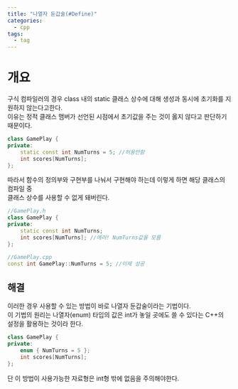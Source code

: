 ```yaml
---
title: "나열자 둔갑술(#Define)"
categories:
  - cpp
tags:
  - tag
---
```


# 개요
구식 컴파일러의 경우 class 내의 static 클래스 상수에 대해 생성과 동시에 초기화를 지원하지 않는다고한다.<br>
이유는 정적 클래스 맴버가 선언된 시점에서 초기값을 주는 것이 옳지 않다고 판단하기 때문이다.
```cpp
class GamePlay {
private:
	static const int NumTurns = 5; //허용안함
	int scores[NumTurns];
};
```

따라서 함수의 정의부와 구현부를 나눠서 구현해야 하는데 이렇게 하면 해당 클래스의 컴파일 중<br>
클래스 상수를 사용할 수 없게 돼버린다.
```cpp
//GamePlay.h
class GamePlay {
private:
	static const int NumTurns;
	int scores[NumTurns]; //에러! NumTurns값을 모름
};

//GamePlay.cpp
const int GamePlay::NumTurns = 5; //이제 성공
```

## 해결
이러한 경우 사용할 수 있는 방법이 바로 나열자 둔갑술이라는 기법이다.<br>
이 기법의 원리는 나열자(enum) 타입의 값은 int가 놓일 곳에도 쓸 수 있다는 C++의<br>
설정을 활용하는 것이라 한다.
```cpp
class GamePlay {
private:
	enum { NumTurns = 5 };
	int scores[NumTurns];
};
```
단 이 방법이 사용가능한 자료형은 int형 밖에 없음을 주의해야한다.
